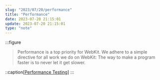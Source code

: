 ```yaml
---
slug: "2023/07/20/performance"
title: "Performance"
date: 2023-07-20 21:15:01
update: 2023-07-20 21:15:01
type: "note"
---
```


:::figure
> Performance is a top priority for WebKit. We adhere to a simple directive for all work we do on WebKit: The way to make a program faster is to never let it get slower.

::caption[[Performance Testing](https://webkit.org/performance/)]
:::
